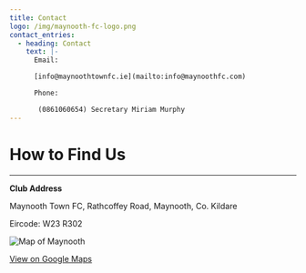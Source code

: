 ```yaml
---
title: Contact
logo: /img/maynooth-fc-logo.png
contact_entries:
  - heading: Contact
    text: |-
      Email: 

      [info@maynoothtownfc.ie](mailto:info@maynoothfc.com)

      Phone: 

       (0861060654) Secretary Miriam Murphy
---
```

# How to Find Us

- - -

**Club Address**

Maynooth Town FC, Rathcoffey Road, Maynooth, Co. Kildare

Eircode: W23 R302

![Map of Maynooth ](/img/screenshot-2019-10-19-at-21.01.38.png)

[View on Google Maps](https://www.google.com/maps/place/Maynooth+Town+Football+Club/@53.371024,-6.6150213,15z/data=!4m5!3m4!1s0x0:0xd2af2c17f014cc60!8m2!3d53.371024!4d-6.6150213)
